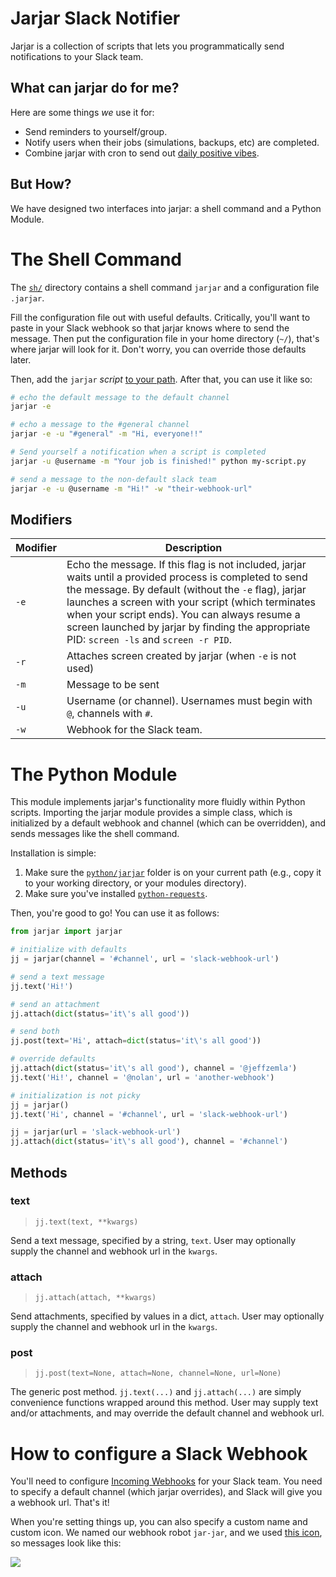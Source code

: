 # Jarjar Slack Notifier

Jarjar is a collection of scripts that lets you programmatically send notifications to your Slack team. 

## What can jarjar do for me?

Here are some things _we_ use it for:

- Send reminders to yourself/group.
- Notify users when their jobs (simulations, backups, etc) are completed.
- Combine jarjar with cron to send out [daily positive vibes](http://i.imgur.com/YkqMwCx.png).


## But How?

We have designed two interfaces into jarjar: a shell command and a Python Module.

# The Shell Command

The [`sh/`](sh/) directory contains a shell command `jarjar` and a configuration file `.jarjar`.

Fill the configuration file out with useful defaults. Critically, you'll want to paste in your Slack webhook so that jarjar knows where to send the message. Then put the configuration file in your home directory (`~/`), that's where jarjar will look for it. Don't worry, you can override those defaults later.

Then, add the `jarjar` _script_ [to your path](https://stackoverflow.com/questions/20054538/add-a-bash-script-to-path). After that, you can use it like so:

```sh
# echo the default message to the default channel
jarjar -e

# echo a message to the #general channel
jarjar -e -u "#general" -m "Hi, everyone!!"

# Send yourself a notification when a script is completed
jarjar -u @username -m "Your job is finished!" python my-script.py

# send a message to the non-default slack team
jarjar -e -u @username -m "Hi!" -w "their-webhook-url"
```

## Modifiers

| Modifier | Description | 
|   ---    |     ---     |
|   `-e`   | Echo the message. If this flag is not included, jarjar waits until a provided process is completed to send the message. By default (without the `-e` flag), jarjar launches a screen with your script (which terminates when your script ends). You can always resume a screen launched by jarjar by finding the appropriate PID: `screen -ls` and `screen -r PID`. |
|   `-r`   | Attaches screen created by jarjar (when `-e` is not used) |
|   `-m`   | Message to be sent |
|   `-u`   | Username (or channel). Usernames must begin with `@`, channels with `#`. |
|   `-w`   | Webhook for the Slack team. |

# The Python Module

This module implements jarjar's functionality more fluidly within Python scripts. Importing the jarjar module provides a simple class, which is initialized by a default webhook and channel (which can be overridden), and sends messages like the shell command.

Installation is simple:

1. Make sure the [`python/jarjar`](python/) folder is on your current path (e.g., copy it to your working directory, or your modules directory). 
2. Make sure you've installed [`python-requests`](http://docs.python-requests.org/en/master/).

Then, you're good to go! You can use it as follows:

```python
from jarjar import jarjar

# initialize with defaults
jj = jarjar(channel = '#channel', url = 'slack-webhook-url') 

# send a text message
jj.text('Hi!') 

# send an attachment
jj.attach(dict(status='it\'s all good')) 

# send both
jj.post(text='Hi', attach=dict(status='it\'s all good'))

# override defaults
jj.attach(dict(status='it\'s all good'), channel = '@jeffzemla')
jj.text('Hi!', channel = '@nolan', url = 'another-webhook')

# initialization is not picky
jj = jarjar()
jj.text('Hi', channel = '#channel', url = 'slack-webhook-url') 

jj = jarjar(url = 'slack-webhook-url')
jj.attach(dict(status='it\'s all good'), channel = '#channel') 
```

## Methods

### text

> `jj.text(text, **kwargs)`

Send a text message, specified by a string, `text`. User may optionally supply the channel and webhook url in the `kwargs`.

### attach

> `jj.attach(attach, **kwargs)`

Send attachments, specified by values in a dict, `attach`. User may optionally supply the channel and webhook url in the `kwargs`.

### post

> `jj.post(text=None, attach=None, channel=None, url=None)`

The generic post method. `jj.text(...)` and `jj.attach(...)` are simply convenience functions wrapped around this method. User may supply text and/or attachments, and may override the default channel and webhook url.


# How to configure a Slack Webhook

You'll need to configure [Incoming Webhooks](https://api.slack.com/incoming-webhooks) for your Slack team. You need to specify a default channel (which jarjar overrides), and Slack will give you a webhook url. That's it! 

When you're setting things up, you can also specify a custom name and custom icon. We named our webhook robot `jar-jar`, and we used [this icon](http://i.imgur.com/hTHrg6i.png), so messages look like this:

![](http://i.imgur.com/g9RG16j.png)

